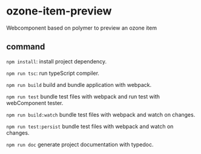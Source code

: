 #  ozone-item-preview

Webcomponent based on polymer to preview an ozone item

## command

`npm install`: install project dependency.

`npm run tsc`: run typeScript compiler.

`npm run build` build and bundle application with webpack.

`npm run test` bundle test files with webpack and run test with webComponent tester.

`npm run build:watch` bundle test files with webpack and watch on changes.

`npm run test:persist` bundle test files with webpack and watch on changes.

`npm run doc` generate project documentation with typedoc.
